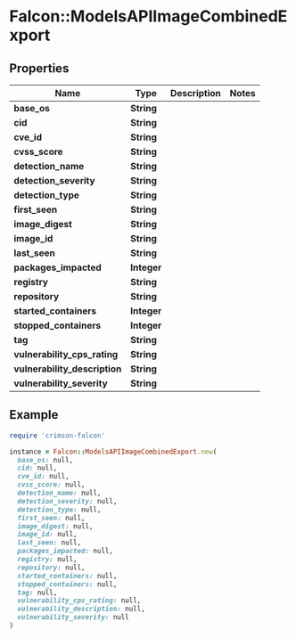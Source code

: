 # Falcon::ModelsAPIImageCombinedExport

## Properties

| Name | Type | Description | Notes |
| ---- | ---- | ----------- | ----- |
| **base_os** | **String** |  |  |
| **cid** | **String** |  |  |
| **cve_id** | **String** |  |  |
| **cvss_score** | **String** |  |  |
| **detection_name** | **String** |  |  |
| **detection_severity** | **String** |  |  |
| **detection_type** | **String** |  |  |
| **first_seen** | **String** |  |  |
| **image_digest** | **String** |  |  |
| **image_id** | **String** |  |  |
| **last_seen** | **String** |  |  |
| **packages_impacted** | **Integer** |  |  |
| **registry** | **String** |  |  |
| **repository** | **String** |  |  |
| **started_containers** | **Integer** |  |  |
| **stopped_containers** | **Integer** |  |  |
| **tag** | **String** |  |  |
| **vulnerability_cps_rating** | **String** |  |  |
| **vulnerability_description** | **String** |  |  |
| **vulnerability_severity** | **String** |  |  |

## Example

```ruby
require 'crimson-falcon'

instance = Falcon::ModelsAPIImageCombinedExport.new(
  base_os: null,
  cid: null,
  cve_id: null,
  cvss_score: null,
  detection_name: null,
  detection_severity: null,
  detection_type: null,
  first_seen: null,
  image_digest: null,
  image_id: null,
  last_seen: null,
  packages_impacted: null,
  registry: null,
  repository: null,
  started_containers: null,
  stopped_containers: null,
  tag: null,
  vulnerability_cps_rating: null,
  vulnerability_description: null,
  vulnerability_severity: null
)
```

